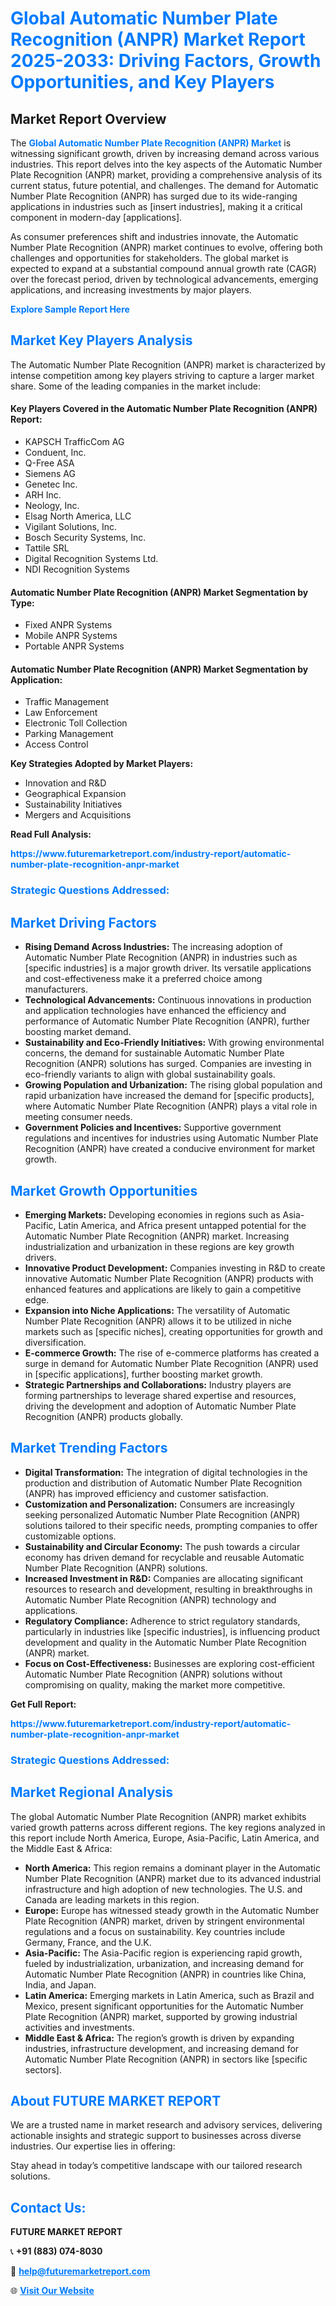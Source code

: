 <h1 style="color: #007BFF;">Global Automatic Number Plate Recognition (ANPR) Market Report 2025-2033: Driving Factors, Growth Opportunities, and Key Players</h1>

<section id="overview">
<h2>Market Report Overview</h2>
<p>The <a href="https://www.futuremarketreport.com/industry-report/automatic-number-plate-recognition-anpr-market" style="color: #007BFF; text-decoration: none;"><strong>Global Automatic Number Plate Recognition (ANPR) Market</strong></a> is witnessing significant growth, driven by increasing demand across various industries. This report delves into the key aspects of the Automatic Number Plate Recognition (ANPR) market, providing a comprehensive analysis of its current status, future potential, and challenges. The demand for Automatic Number Plate Recognition (ANPR) has surged due to its wide-ranging applications in industries such as [insert industries], making it a critical component in modern-day [applications].</p>
<p>As consumer preferences shift and industries innovate, the Automatic Number Plate Recognition (ANPR) market continues to evolve, offering both challenges and opportunities for stakeholders. The global market is expected to expand at a substantial compound annual growth rate (CAGR) over the forecast period, driven by technological advancements, emerging applications, and increasing investments by major players.</p>
</section>

<section id="overview">
<p><a href="https://www.futuremarketreport.com/request-sample/reportId=106443" style="color: #007BFF; text-decoration: none;"><strong>Explore Sample Report Here</strong></a></p>
</section>

<section id="key-players">
<h2 style="color: #007BFF;">Market Key Players Analysis</h2>
<p>The Automatic Number Plate Recognition (ANPR) market is characterized by intense competition among key players striving to capture a larger market share. Some of the leading companies in the market include:</p>
<h4>Key Players Covered in the Automatic Number Plate Recognition (ANPR) Report:</h4>
<ul><li>KAPSCH TrafficCom AG</li><li>Conduent, Inc.</li><li>Q-Free ASA</li><li>Siemens AG</li><li>Genetec Inc.</li><li>ARH Inc.</li><li>Neology, Inc.</li><li>Elsag North America, LLC</li><li>Vigilant Solutions, Inc.</li><li>Bosch Security Systems, Inc.</li><li>Tattile SRL</li><li>Digital Recognition Systems Ltd.</li><li>NDI Recognition Systems</li></ul>
<h4>Automatic Number Plate Recognition (ANPR) Market Segmentation by Type:</h4>
<ul><li>Fixed ANPR Systems</li><li>Mobile ANPR Systems</li><li>Portable ANPR Systems</li></ul>

<h4>Automatic Number Plate Recognition (ANPR) Market Segmentation by Application:</h4>
<ul><li>Traffic Management</li><li>Law Enforcement</li><li>Electronic Toll Collection</li><li>Parking Management</li><li>Access Control</li></ul>
<p><strong>Key Strategies Adopted by Market Players:</strong></p>
<ul>
<li>Innovation and R&D</li>
<li>Geographical Expansion</li>
<li>Sustainability Initiatives</li>
<li>Mergers and Acquisitions</li>
</ul>
</section>

<section>
<p><strong>Read Full Analysis: </strong></p><a href="https://www.futuremarketreport.com/industry-report/automatic-number-plate-recognition-anpr-market" style="color: #007BFF; text-decoration: none;"><strong>https://www.futuremarketreport.com/industry-report/automatic-number-plate-recognition-anpr-market</strong></a>
<h3 style="color: #007BFF;">Strategic Questions Addressed:</h3>
</section>

<section id="driving-factors">
<h2 style="color: #007BFF;">Market Driving Factors</h2>
<ul>
<li><strong>Rising Demand Across Industries:</strong> The increasing adoption of Automatic Number Plate Recognition (ANPR) in industries such as [specific industries] is a major growth driver. Its versatile applications and cost-effectiveness make it a preferred choice among manufacturers.</li>
<li><strong>Technological Advancements:</strong> Continuous innovations in production and application technologies have enhanced the efficiency and performance of Automatic Number Plate Recognition (ANPR), further boosting market demand.</li>
<li><strong>Sustainability and Eco-Friendly Initiatives:</strong> With growing environmental concerns, the demand for sustainable Automatic Number Plate Recognition (ANPR) solutions has surged. Companies are investing in eco-friendly variants to align with global sustainability goals.</li>
<li><strong>Growing Population and Urbanization:</strong> The rising global population and rapid urbanization have increased the demand for [specific products], where Automatic Number Plate Recognition (ANPR) plays a vital role in meeting consumer needs.</li>
<li><strong>Government Policies and Incentives:</strong> Supportive government regulations and incentives for industries using Automatic Number Plate Recognition (ANPR) have created a conducive environment for market growth.</li>
</ul>
</section>

<section id="growth-opportunities">
<h2 style="color: #007BFF;">Market Growth Opportunities</h2>
<ul>
<li><strong>Emerging Markets:</strong> Developing economies in regions such as Asia-Pacific, Latin America, and Africa present untapped potential for the Automatic Number Plate Recognition (ANPR) market. Increasing industrialization and urbanization in these regions are key growth drivers.</li>
<li><strong>Innovative Product Development:</strong> Companies investing in R&D to create innovative Automatic Number Plate Recognition (ANPR) products with enhanced features and applications are likely to gain a competitive edge.</li>
<li><strong>Expansion into Niche Applications:</strong> The versatility of Automatic Number Plate Recognition (ANPR) allows it to be utilized in niche markets such as [specific niches], creating opportunities for growth and diversification.</li>
<li><strong>E-commerce Growth:</strong> The rise of e-commerce platforms has created a surge in demand for Automatic Number Plate Recognition (ANPR) used in [specific applications], further boosting market growth.</li>
<li><strong>Strategic Partnerships and Collaborations:</strong> Industry players are forming partnerships to leverage shared expertise and resources, driving the development and adoption of Automatic Number Plate Recognition (ANPR) products globally.</li>
</ul>
</section>

<section id="trending-factors">
<h2 style="color: #007BFF;">Market Trending Factors</h2>
<ul>
<li><strong>Digital Transformation:</strong> The integration of digital technologies in the production and distribution of Automatic Number Plate Recognition (ANPR) has improved efficiency and customer satisfaction.</li>
<li><strong>Customization and Personalization:</strong> Consumers are increasingly seeking personalized Automatic Number Plate Recognition (ANPR) solutions tailored to their specific needs, prompting companies to offer customizable options.</li>
<li><strong>Sustainability and Circular Economy:</strong> The push towards a circular economy has driven demand for recyclable and reusable Automatic Number Plate Recognition (ANPR) solutions.</li>
<li><strong>Increased Investment in R&D:</strong> Companies are allocating significant resources to research and development, resulting in breakthroughs in Automatic Number Plate Recognition (ANPR) technology and applications.</li>
<li><strong>Regulatory Compliance:</strong> Adherence to strict regulatory standards, particularly in industries like [specific industries], is influencing product development and quality in the Automatic Number Plate Recognition (ANPR) market.</li>
<li><strong>Focus on Cost-Effectiveness:</strong> Businesses are exploring cost-efficient Automatic Number Plate Recognition (ANPR) solutions without compromising on quality, making the market more competitive.</li>
</ul>
</section>

<section>
<p><strong>Get Full Report: </strong></p><a href="https://www.futuremarketreport.com/industry-report/automatic-number-plate-recognition-anpr-market" style="color: #007BFF; text-decoration: none;"><strong>https://www.futuremarketreport.com/industry-report/automatic-number-plate-recognition-anpr-market</strong></a>
<h3 style="color: #007BFF;">Strategic Questions Addressed:</h3>
</section>


<section id="regional-analysis">
<h2 style="color: #007BFF;">Market Regional Analysis</h2>
<p>The global Automatic Number Plate Recognition (ANPR) market exhibits varied growth patterns across different regions. The key regions analyzed in this report include North America, Europe, Asia-Pacific, Latin America, and the Middle East & Africa:</p>
<ul>
<li><strong>North America:</strong> This region remains a dominant player in the Automatic Number Plate Recognition (ANPR) market due to its advanced industrial infrastructure and high adoption of new technologies. The U.S. and Canada are leading markets in this region.</li>
<li><strong>Europe:</strong> Europe has witnessed steady growth in the Automatic Number Plate Recognition (ANPR) market, driven by stringent environmental regulations and a focus on sustainability. Key countries include Germany, France, and the U.K.</li>
<li><strong>Asia-Pacific:</strong> The Asia-Pacific region is experiencing rapid growth, fueled by industrialization, urbanization, and increasing demand for Automatic Number Plate Recognition (ANPR) in countries like China, India, and Japan.</li>
<li><strong>Latin America:</strong> Emerging markets in Latin America, such as Brazil and Mexico, present significant opportunities for the Automatic Number Plate Recognition (ANPR) market, supported by growing industrial activities and investments.</li>
<li><strong>Middle East & Africa:</strong> The region’s growth is driven by expanding industries, infrastructure development, and increasing demand for Automatic Number Plate Recognition (ANPR) in sectors like [specific sectors].</li>
</ul>
</section>

<footer>
<h2 style="color: #007BFF;">About FUTURE MARKET REPORT</h2>
<p>We are a trusted name in market research and advisory services, delivering actionable insights and strategic support to businesses across diverse industries. Our expertise lies in offering:</p>

<p>Stay ahead in today’s competitive landscape with our tailored research solutions.</p>

<h2 style="color: #007BFF;">Contact Us:</h2>
<p><strong>FUTURE MARKET REPORT</strong></p>
<p>📞 <strong>+91 (883) 074-8030</strong></p>
<p>📧 <strong><a href="mailto:help@futuremarketreport.com" style="color: #007BFF;">help@futuremarketreport.com</a></strong></p>
<p>🌐 <strong><a href="https://www.futuremarketreport.com/" style="color: #007BFF;">Visit Our Website</a></strong></p>
</footer>